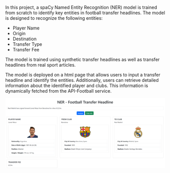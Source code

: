 In this project, a spaCy Named Entity Recognition (NER) model is trained from scratch to identify key entities in football transfer headlines. The model is designed to recognize the following entities:
- Player Name
- Origin 
- Destination
- Transfer Type 
- Transfer Fee

The model is trained using synthetic transfer headlines as well as transfer headlines from real sport articles. 

The model is deployed on a html page that allows users to input a transfer headline and identify the entities.
Additionally, users can retrieve detailed information about the identified player and clubs. This information is dynamically fetched from the API-Football service.

<img src="images/example.png" width="600"/>
